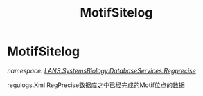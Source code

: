 ﻿---
title: MotifSitelog
---

# MotifSitelog
_namespace: [LANS.SystemsBiology.DatabaseServices.Regprecise](N-LANS.SystemsBiology.DatabaseServices.Regprecise.html)_

regulogs.Xml RegPrecise数据库之中已经完成的Motif位点的数据




